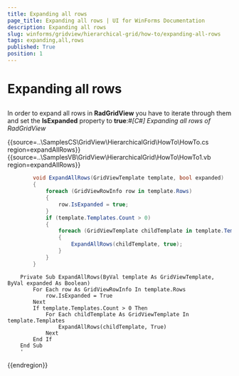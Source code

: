 ```yaml
---
title: Expanding all rows
page_title: Expanding all rows | UI for WinForms Documentation
description: Expanding all rows
slug: winforms/gridview/hierarchical-grid/how-to/expanding-all-rows
tags: expanding,all,rows
published: True
position: 1
---
```


# Expanding all rows



## 

In order to expand all rows in __RadGridView__ you have to iterate through them and set the __IsExpanded__ 
        property to __true__:#_[C#] Expanding all rows of RadGridView_

	



{{source=..\SamplesCS\GridView\HierarchicalGrid\HowTo\HowTo.cs region=expandAllRows}} 
{{source=..\SamplesVB\GridView\HierarchicalGrid\HowTo\HowTo1.vb region=expandAllRows}} 

````C#
        void ExpandAllRows(GridViewTemplate template, bool expanded)
        {
            foreach (GridViewRowInfo row in template.Rows)
            {
                row.IsExpanded = true;
            }
            if (template.Templates.Count > 0)
            {
                foreach (GridViewTemplate childTemplate in template.Templates)
                {
                    ExpandAllRows(childTemplate, true);
                }
            }
        }
````
````VB.NET
    Private Sub ExpandAllRows(ByVal template As GridViewTemplate, ByVal expanded As Boolean)
        For Each row As GridViewRowInfo In template.Rows
            row.IsExpanded = True
        Next
        If template.Templates.Count > 0 Then
            For Each childTemplate As GridViewTemplate In template.Templates
                ExpandAllRows(childTemplate, True)
            Next
        End If
    End Sub
    '
````

{{endregion}} 



